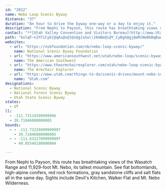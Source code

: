 ```yaml
---
id: "2012"
name: Nebo Loop Scenic Byway
distance: "37"
duration: "An hour to drive the byway one-way or a day to enjoy it."
description: "From Nephi to Payson, this route has breathtaking views of the Wasatch Range and 11,929-foot Mt. Nebo, its tallest mountain. See flat bottomlands, high-alpine conifers, red rock formations, gray sandstone cliffs and salt flats all in the same day. Sights include Devil's Kitchen, Walker Flat and Mt. Nebo Wilderness."
contact: "**[Utah Valley Convention and Visitors Bureau](http://www.UtahValley.com)**  \r\n801-851-2100  \r\n800-222-UTAH (8824)  \r\n\r\n**U.S. Forest Service - Uinta National Forest - Nephi/Payson area**  \r\n 801-377-5780  \r\n\r\n"
path: "kolqF~n}hTiCyE{@qAs@s@}@s@g[aSw\\}KmBe@i@Y_CyBgh@gj@eMiNeBkBqBaAoEiA_a@aAgCYaLs@eQsBoo@mF}@JqA`@gCR_DaBkHuFkMkLcAi@[KcA?s@QoDmAmCyA}DmA_AF}AEcCe@sCu@sB_Am@e@uAaE_AkB_Ay@i@aAc@e@uA}@s@IoAs@aBkCq@aB_@eDc@eAyCuEcBsF_@}@sAgBs@gCi@gAiBeBmBsDyDy@}@Y[YMWBk@H[NKRKn@JbBB~@k@^k@b@_B?m@OY]K[DaAlB_@PeAW}CiBy@WcEKyBa@s@?iC^s@S{@@wAr@e@MiAgBcBwEaDs@iAD{Al@YESMe@y@m@_B{CaBM}@Lc@TW~@_@h@g@b@kAd@g@xAy@~@yAb@_BJmE\\s@n@s@~BkA`CmChBi@d@[nBaGvAaHDo@O[UMg@FQXEdBc@~A_BfCcAz@wD|@y@D_BIsChA_AEs@WoAmAwAgBsBkAsAuAiAkCUYc@KqALiAAwBe@u@Jm@^o@R}@G{@Yi@IYDYX{@pCkFnFu@p@i@Ro@Es@[sDsGUEy@LsAjAoBrDqA`@wEAeBw@qDEeA_@mAuAu@FoCfC}Cr@SV[jE]t@_CxBYl@Cd@Vj@xArAp@xAlBtHr@|@h@bB?dAU|@}CzG_@fBmBhWEfBNrBCj@_@~@mBrAuDXwAv@_C@_@VcB|Cs@h@o@Re@Ei@_@qEgEk@Qi@D}CjBm@?cAw@_DgD_@M_@?cA^oAfB_BpAeE^eAz@}HpBOr@?lBFX\\p@hCxBRr@@r@e@lBKfCI`@SVo@d@_@?{EsBaAK]JcBlAsCv@QZOx@@d@RdAElA]p@sA`@yCX_ExAg@V}B~B{BfAqJ`Gi@x@Mr@u@xHB~AT~A@tAa@dBy@dAcAf@u@LcA?eIy@sAP_@T_@h@oCtFiBdBmCpAePvF_BlAWt@?n@Hd@b@j@bB^^^Nr@NlBh@v@~@|@DPBp@c@lCKxBO`Ay@dA}Ax@KRQx@AvBHt@hC~CX~@C~A[fAc@j@oAj@mCr@i@^_@hA?vAOr@_@j@_BTaIYy@UyAqAmCaA}CeDi@a@mAm@e@i@i@uA_@sG_@aBe@}@w@mAsHaGiA_Ao@y@c@_BcDwUo@_CiCuEmEaH{FeHgDgG{AyBSm@H}Ar@uB`AyApAsAd@sANqAEsAi@sB_AaAo@W_KgBiBe@m@_@mFyGkCcGYe@s@s@wHyFyCkAgAgAu@g@mDkAc@[sB_DkAcC}@cAwFkBk@e@i@s@o@mBmA_HsCuJk@aJYgBm@y@oBy@mFyDs@_@mEP}EqBcCj@cBSeAL_@LYXi@lAc@j@[Lm@AuBg@sARi@C_@MSYoAeCsAaAUYs@qB_@a@wDJc@EyAw@_C{BeB]gBPo@Py@n@iAxBo@x@eMdNgAz@u@DoBa@iAr@sDDgBt@kA\\gEm@iAIi@HUTYp@}ArEoBhLS~@U`@Yb@iAh@gEN_@D_@Rm@j@a@t@sAxF_@r@_Ar@cA^wFj@qFfBsGDiAd@y@l@sFhHy@v@{HtBmAB{AY}@q@e@s@}ByEcDaFYgAKeAg@yBe@aAY]o@[cEeAo@k@Os@@YRm@n@q@pDaBz@k@l@q@d@{@NsBEyAs@qFE{@@sD\\iLn@gK?sBOgCiBmSUiBg@}Aa@y@qAaBWk@S_Dz@aHXkOVqCrBoKdA{Mz@aDFq@EmBJgAXq@lD_Ex@yBpHoLd@{ANmBC}@KeAe@sAm@eAe@yA_@oEm@yA_By@iRaC}Co@sAi@c@]uE_F}@o@{@e@wEmAo@Yc@i@e@mAC{@Dy@lAmDNcA?uAMq@q@yAkEiBeAu@iAsA_AgBgBaFcAmBu@_A_BaDWyABkFKmCqEuXc@sAq@iAwGsHm@m@yCqBsBmByA{@w@QaB@sCh@gBH_D_@k[eOqCk@eC@wGbCeLlB}DToEJiHp@aBl@wE~CiBt@gCHoA`@{FpEsDrE{AtBy@~AgArAsE~DuA`BmCtEsDpHc@rAIlAHpANt@^|@bClE^fAb@xAnBfJDt@EvBuAnPiAxGcBbIy@fCyCvD{FjLyDjFmDfEm@pD[t@iAvAsBrAS^A`@P|@\\ZrAJ^LTPfDpLFh@A~@]zDB^Jd@VXbCtAtBpDjE`JZ^RPhAXnBBb@b@?p@Ol@cDrAmDjB{GFyDg@qC_Ae@NKb@?^N`@bB`AzAh@lBdBhBlAr@^hBFr@v@Fl@OfA{CdFs@rCInARxEMv@QXi@^i@IiCmAq@GoAIgEPu@PyFnCyApAg@dFQf@SLe@JcAMc@QUY_BmDwBqCwDoCoBW}EdAYViAlCK`@?pCYX_@?OQIy@d@mDR{C`@_D\\yAlC{F^e@r@_@xCSZi@F[Ie@W[oAWoDSy@JsB~@}CzDoAxGSb@cBrBUd@Ir@Iv@s@xAEp@RzIShHa@zCm@dCK~AWpA_@f@Ul@mAjIKLO?iBe@yAJcAXiClAY^Ox@i@lA_@RoA|Ba@^eDhAwB\\u@^e@JcCYs@@wE~@s@@oAUeAF_@RMb@Y^kBfAY@}@o@y@_@{@YmAKwHM}Eh@wBC{@BIHEr@NFtCP|Bd@XRH`@DhAHl@Xr@PXp@PZXE`@UBO?]SeAqAm@YsBJ_NkBaAAYFcCtAgAHmEQy@_@_CmCe@]wGg@_@HqCfAyC`GuAxB{AjAQ^Ef@DfASlAo@jAsB~@sCzB}ExFcDXyAd@wC^wE@iAb@aBrAgAXmDJ_Cf@sE\\iCBmCUwDXoBx@m@LcD?iNbBeBhBoCvAoG|D}[lUu@XgCTiA\\u@`@}ExEuFjBiBzAeAb@cBLqE?oAJeBj@aCrB_ChAu@p@kCzC_CpEcCxB}@fAuB~DoBfF}@fBmHfKmElHoAnD]x@U\\cD~BuEtBaAXqIr@eNlAgA\\oDrBiCrA}CLqXBofASIpv@gXEqVEqR?"
websites:
  - url: "https://nsbfoundation.com/nb/nebo-loop-scenic-byway/"
    name: National Scenic Byway Foundation
  - url: "https://www.americansouthwest.net/utah/nebo-loop/scenic-byway.html"
    name: The American Southwest
  - url: "https://www.thearmchairexplorer.com/utah/nebo-loop-scenic-byway.php"
    name: The Armchair Explorer
  - url: "https://www.utah.com/things-to-do/scenic-drives/mount-nebo-scenic-byway/"
    name: "Utah.com"
designations:
  - National Scenic Byway
  - National Forest Scenic Byway
  - Utah State Scenic Byway
states:
  - UT
ll:
  - -111.73119399999996
  - 39.71846000000005
bounds:
  - - -111.73226899999997
    - 39.71846000000005
  - - -111.63127099999997
    - 40.05548100000004

---
```


From Nephi to Payson, this route has breathtaking views of the Wasatch Range and 11,929-foot Mt. Nebo, its tallest mountain. See flat bottomlands, high-alpine conifers, red rock formations, gray sandstone cliffs and salt flats all in the same day. Sights include Devil's Kitchen, Walker Flat and Mt. Nebo Wilderness.
